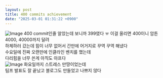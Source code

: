 ```yaml
---
layout: post
title: 400 commits achievement
date: "2025-03-01 01:31:22 +0900"
---
```

![Image](https://github.com/user-attachments/assets/66795184-e84b-4b20-b1e3-d994b27d3163)
400 commit인줄 알았는데 보니까 399였다 ㅠ
이걸 올리면 400이니 암튼
4000, 40000까지 달려<br>
하체하러 갔는데 힘이 너무 없어서 
간만에 어거지로 꾸역 꾸역 해냈다  
수요일에 진짜 오랜만에 인클라인 벤치를 했는데  
다리힘을 너무 쓴게 아직도 아프다  
![Image](https://github.com/user-attachments/assets/5302969e-ba3f-4fb9-8f3b-95712d9caf1c)
화요일까지 스트레스 만땅이었는데  
팀프 발표도 잘 끝났고 블로그도 만들었고 나쁘지 않다